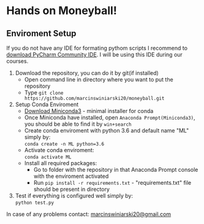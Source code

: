 # Hands on Moneyball!

## Enviroment Setup
If you do not have any IDE for formating pythom scripts
I recommend to [download PyCharm Community IDE](https://www.jetbrains.com/pycharm/download/#section=windows).
I will be using this IDE during our courses.

1. Download the repository, you can do it by git(if installed)
    * Open command line in directory where you want to put the repository
    * Type ```git clone https://github.com/marcinswiniarski20/moneyball.git```
2. Setup Conda Enviroment
    * [Download Miniconda3](https://docs.conda.io/en/latest/miniconda.html) - minimal installer for conda
    * Once Miniconda have installed, open `Anaconda Prompt(Miniconda3)`, you should be able to find it by `win+search`
    * Create conda enviroment with python 3.6 and default name "ML" simply by: <br/>
    `conda create -n ML python=3.6` <br/>
    * Activate conda enviroment: <br/>
    `conda activate ML` <br/>
    * Install all required packages: <br/> 
        * Go to folder with the repository in that Anaconda Prompt console with the enviroment activated <br/>
        * Run `pip install -r requirements.txt` - "requirements.txt" file should be present in directory
3. Test if everything is configured well simply by: <br/>
``python test.py``


In case of any problems contact: marcinswiniarski20@gmail.com
